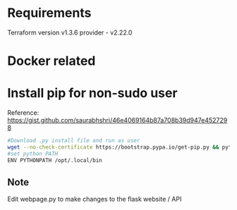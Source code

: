 # Requirements
Terraform version v1.3.6
provider - v2.22.0

# Docker related


# Install pip for non-sudo user
Reference: https://gist.github.com/saurabhshri/46e4069164b87a708b39d947e4527298
```bash
#Download .py install file and run as user
wget --no-check-certificate https://bootstrap.pypa.io/get-pip.py && python3 get-pip.py --user
#set python PATH
ENV PYTHONPATH /opt/.local/bin
```

## Note

Edit webpage.py to make changes to the flask website / API



